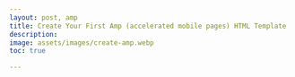 ```yaml
---
layout: post, amp
title: Create Your First Amp (accelerated mobile pages) HTML Template
description:
image: assets/images/create-amp.webp
toc: true

---
```


#### 
#### 
#### 
#### 
#### 
